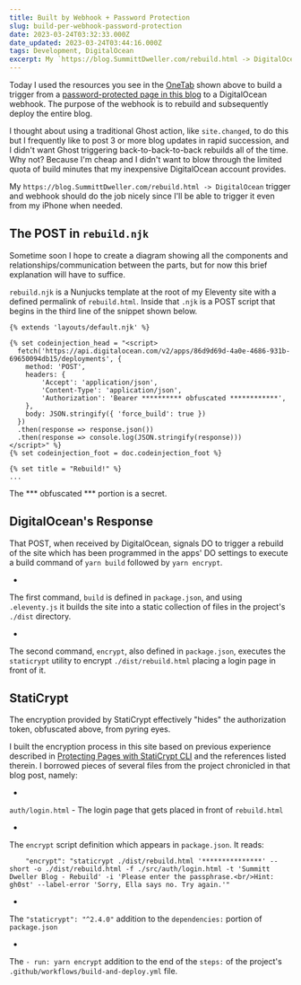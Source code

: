 ```yaml
---
title: Built by Webhook + Password Protection
slug: build-per-webhook-password-protection
date: 2023-03-24T03:32:33.000Z
date_updated: 2023-03-24T03:44:16.000Z
tags: Development, DigitalOcean
excerpt: My `https://blog.SummittDweller.com/rebuild.html -> DigitalOcean` trigger and webhook should do the job nicely since I'll be able to trigger it even from my iPhone when needed.
---
```


Today I used the resources you see in the [OneTab](https://www.one-tab.com/page/yNIzSr1nS_eCow7rVQFwdw) shown above to build a trigger from a [password-protected page in this blog](https://blog.SummittDweller.com/rebuild.html) to a DigitalOcean webhook.  The purpose of the webhook is to rebuild and subsequently deploy the entire blog.

I thought about using a traditional Ghost action, like `site.changed`, to do this but I frequently like to post 3 or more blog updates in rapid succession, and I didn't want Ghost triggering back-to-back-to-back rebuilds all of the time. Why not?  Because I'm cheap and I didn't want to blow through the limited quota of build minutes that my inexpensive DigitalOcean account provides.

My `https://blog.SummittDweller.com/rebuild.html -> DigitalOcean` trigger and webhook should do the job nicely since I'll be able to trigger it even from my iPhone when needed.

## The POST in `rebuild.njk`

Sometime soon I hope to create a diagram showing all the components and relationships/communication between the parts, but for now this brief explanation will have to suffice.

`rebuild.njk` is a Nunjucks template at the root of my Eleventy site with a defined permalink of `rebuild.html`.  Inside that `.njk` is a POST script that begins in the third line of the snippet shown below.

    {% extends 'layouts/default.njk' %}
    
    {% set codeinjection_head = "<script>
      fetch('https://api.digitalocean.com/v2/apps/86d9d69d-4a0e-4686-931b-69650094db15/deployments', {
        method: 'POST',
        headers: {
            'Accept': 'application/json',
            'Content-Type': 'application/json',
            'Authorization': 'Bearer ********** obfuscated ************',
        },
        body: JSON.stringify({ 'force_build': true })
      })
      .then(response => response.json())
      .then(response => console.log(JSON.stringify(response)))
    </script>" %}
    {% set codeinjection_foot = doc.codeinjection_foot %}
    
    {% set title = "Rebuild!" %}
    ...
    

The *** obfuscated *** portion is a secret.

## DigitalOcean's Response

That POST, when received by DigitalOcean, signals DO to trigger a rebuild of the site which has been programmed in the apps' DO settings to execute a build command of `yarn build` followed by `yarn encrypt`.

- 
The first command, `build` is defined in `package.json`, and using `.eleventy.js` it builds the site into a static collection of files in the project's `./dist` directory.

- 
The second command, `encrypt`, also defined in `package.json`, executes the `staticrypt` utility to encrypt `./dist/rebuild.html` placing a login page in front of it.

## StatiCrypt

The encryption provided by StatiCrypt effectively "hides" the authorization token, obfuscated above, from pyring eyes.

I built the encryption process in this site based on previous experience described in [Protecting Pages with StatiCrypt CLI](https://static.grinnell.edu/dlad-blog/posts/141-gating-my-content-and-more-parts-34/) and the references listed therein.  I borrowed pieces of several files from the project chronicled in that blog post, namely:

- 
`auth/login.html` - The login page that gets placed in front of `rebuild.html`

- 
The `encrypt` script definition which appears in `package.json`.  It reads:

        "encrypt": "staticrypt ./dist/rebuild.html '***************' --short -o ./dist/rebuild.html -f ./src/auth/login.html -t 'Summitt Dweller Blog - Rebuild' -i 'Please enter the passphrase.<br/>Hint: gh0st' --label-error 'Sorry, Ella says no. Try again.'"
    

- 
The `"staticrypt": "^2.4.0"` addition to the `dependencies:` portion of `package.json`

- 
The `- run: yarn encrypt` addition to the end of the `steps:` of the project's `.github/workflows/build-and-deploy.yml` file.
